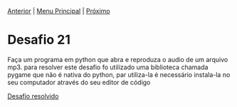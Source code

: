 [Anterior](Desafio020.md) | [Menu Principal](/README.md/) | [Próximo](Desafio022.md)  

# Desafio 21  

Faça um programa em python que abra e reproduza o audio de um arquivo mp3.
para resolver este desafio fo utilizado uma biblioteca chamada pygame que não é nativa do python, par utiliza-la é necessário instala-la no seu computador através do seu editor de código

[Desafio resolvido](/Desafios/desafio021.py/)